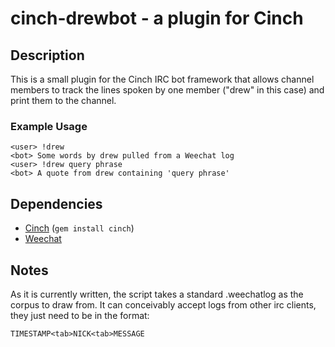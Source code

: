 # cinch-drewbot - a plugin for Cinch

## Description

This is a small plugin for the Cinch IRC bot framework that allows channel members to track the lines spoken by one member ("drew" in this case) and print them to the channel.

### Example Usage

```
<user> !drew
<bot> Some words by drew pulled from a Weechat log
<user> !drew query phrase
<bot> A quote from drew containing 'query phrase'
```

## Dependencies
* [Cinch](https://github.com/cinchrb/cinch) (`gem install cinch`)
* [Weechat](https://weechat.org/)

## Notes

As it is currently written, the script takes a standard .weechatlog as the corpus to draw from. It can conceivably accept logs from other irc clients, they just need to be in the format:

```
TIMESTAMP<tab>NICK<tab>MESSAGE
```
